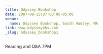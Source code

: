 ```yaml
---
title: Odyssey Bookshop
date: 2007-08-15T07:00:00-05:00
venue:
  name: Odyssey Bookshop, South Hadley, MA
link: www.odysseybks.com
_slug: odyssey_bookshop1
---
```


Reading and Q&A
7PM

